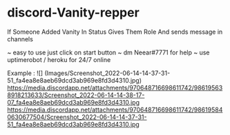 # discord-Vanity-repper
If Someone Added Vanity In Status Gives Them Role And sends message in channels

~ easy to use just click on start button
~ dm Neear#7771 for help
~ use uptimerobot / heroku for 24/7 online

Example :
![] (Images/Screenshot_2022-06-14-14-37-31-51_fa4ea8e8aeb69dcd3ab969e8fd3d4310.jpg)
https://media.discordapp.net/attachments/970648716698611742/986195638918213633/Screenshot_2022-06-14-14-38-17-07_fa4ea8e8aeb69dcd3ab969e8fd3d4310.jpg
https://media.discordapp.net/attachments/970648716698611742/986195840630677504/Screenshot_2022-06-14-14-37-31-51_fa4ea8e8aeb69dcd3ab969e8fd3d4310.jpg
